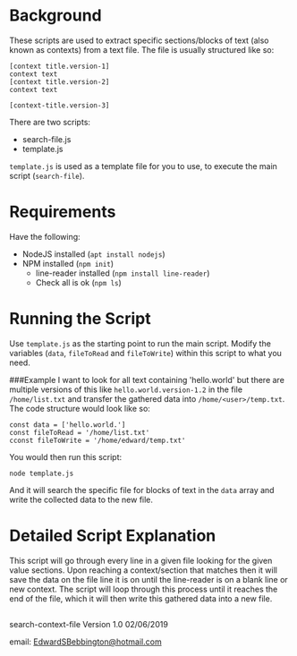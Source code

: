 # Background
These scripts are used to extract specific sections/blocks of text (also known as contexts) from a text file. The file is usually structured like so:

    [context title.version-1]
    context text
    [context title.version-2]
    context text
    
    [context-title.version-3]
There are two scripts:
- search-file.js
- template.js

`template.js` is used as a template file for you to use, to execute the main script (`search-file`).

# Requirements
Have the following:
- NodeJS installed (`apt install nodejs`)
- NPM installed (`npm init`)
    - line-reader installed (`npm install line-reader`)
    - Check all is ok (`npm ls`)

# Running the Script
Use `template.js` as the starting point to run the main script. Modify the variables (`data`, `fileToRead` and `fileToWrite`) within this script to what you need.

###Example
I want to look for all text containing 'hello.world' but there are multiple versions of this like `hello.world.version-1.2` in the file `/home/list.txt` and transfer the gathered data into `/home/<user>/temp.txt`. The code structure would look like so:

    const data = ['hello.world.']
    const fileToRead = '/home/list.txt'
    cconst fileToWrite = '/home/edward/temp.txt'
    
You would then run this script:

    node template.js
    
And it will search the specific file for blocks of text in the `data` array and write the collected data to the new file.

# Detailed Script Explanation
This script will go through every line in a given file looking for the given value sections.
  Upon reaching a context/section that matches then it will save the data on the file line it is on until the line-reader is on a blank line or new context.
  The script will loop through this process until it reaches the end of the file, which it will then write this
  gathered data into a new file.

##
search-context-file Version 1.0 02/06/2019

email: EdwardSBebbington@hotmail.com